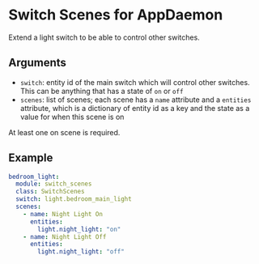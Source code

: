 # Switch Scenes for AppDaemon

Extend a light switch to be able to control other switches.

## Arguments

- `switch`: entity id of the main switch which will control other switches. This can be anything that has a state of `on` or `off`
- `scenes`: list of scenes; each scene has a `name` attribute and a `entities` attribute, which is a dictionary of entity id as a key and the state as a value for when this scene is on

At least one on scene is required. 

## Example

```yaml
bedroom_light:
  module: switch_scenes
  class: SwitchScenes
  switch: light.bedroom_main_light
  scenes:
    - name: Night Light On
      entities:
        light.night_light: "on"
    - name: Night Light Off
      entities:
        light.night_light: "off"
```